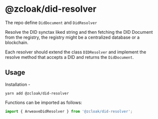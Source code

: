 # @zcloak/did-resolver

The repo define `DidDocument` and `DidResolver`

Resolve the DID synctax liked string and then fetching the DID Document from the registry, the registry might be a centralized database or a blockchain.

Each resolver should extend the class `DIDResolver` and implement the resolve method that accepts a DID and returns the `DidDocument`.


## Usage

Installation -

```
yarn add @zcloak/did-resolver
```

Functions can be imported as follows:

```js
import { ArweaveDidResolver } from '@zcloak/did-resolver';
```
